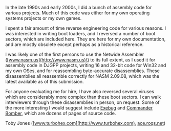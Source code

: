 In the late 1990s and early 2000s, I did a bunch of assembly code
for various projects.  Much of this code was either for my own
operating systems projects or my own games.

I spent a fair amount of time reverse engineering code for various
reasons.  I was interested in writing boot loaders, and I reversed
a number of boot sectors, which are included here.  They are here
for my own documentation, and are mostly obsolete except perhaps as
a historical reference.

I was likely one of the first persons to use the Netwide Assembler
\([www.nasm.us](http://www.nasm.us)\) to its full extent, as I used
it for assembly code in DJGPP projects, writing 16 and 32-bit code for
Win32 and my own OSes, and for reassembling byte-accurate
disassemblies.  These disassemblies all reassemble correctly for
NASM 2.09.08, which was the latest available as of this submission.

For anyone evaluating me for hire, I have also reversed several viruses
which are considerably more complex than these boot sectors.  I
can walk interviewers through these disassemblies in person, on
request.  Some of the more interesting I would suggest include
[Exebug](http://www.f-secure.com/v-descs/exebug.shtml) and
[Commander Bomber](http://www.f-secure.com/v-descs/bomber.shtml),
which are dozens of pages of source code.

Toby Jones \([www.turbohex.com](http://www.turbohex.com), [ace.roqs.net](http://ace.roqs.net)\)

